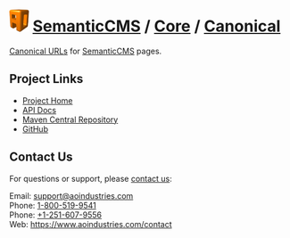 # [<img src="ao-logo.png" alt="AO Logo" width="35" height="40">](https://www.aoindustries.com/) [SemanticCMS](https://semanticcms.com/) / [Core](https://semanticcms.com/core/) / [Canonical](https://semanticcms.com/core/canonical/)
[Canonical URLs](https://support.google.com/webmasters/answer/139066) for [SemanticCMS](https://semanticcms.com/) pages.

## Project Links
* [Project Home](https://semanticcms.com/core/canonical/)
* [API Docs](https://semanticcms.com/core/canonical/apidocs/)
* [Maven Central Repository](https://search.maven.org/#search%7Cgav%7C1%7Cg:%22com.semanticcms%22%20AND%20a:%22semanticcms-core-canonical%22)
* [GitHub](https://github.com/aoindustries/semanticcms-core-canonical)

## Contact Us
For questions or support, please [contact us](https://www.aoindustries.com/contact):

Email: [support@aoindustries.com](mailto:support@aoindustries.com)  
Phone: [1-800-519-9541](tel:1-800-519-9541)  
Phone: [+1-251-607-9556](tel:+1-251-607-9556)  
Web: https://www.aoindustries.com/contact
